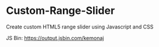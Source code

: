 # Custom-Range-Slider
Create custom HTML5 range slider using Javascript and CSS

JS Bin:
https://output.jsbin.com/kemonaj
